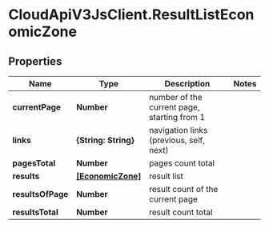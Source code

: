 # CloudApiV3JsClient.ResultListEconomicZone

## Properties
Name | Type | Description | Notes
------------ | ------------- | ------------- | -------------
**currentPage** | **Number** | number of the current page, starting from 1 | 
**links** | **{String: String}** | navigation links (previous, self, next) | 
**pagesTotal** | **Number** | pages count total | 
**results** | [**[EconomicZone]**](EconomicZone.md) | result list | 
**resultsOfPage** | **Number** | result count of the current page | 
**resultsTotal** | **Number** | result count total | 


